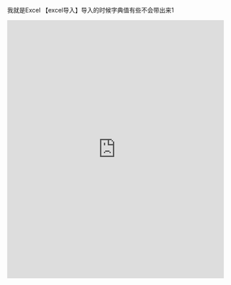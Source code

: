 
	
我就是Excel
【excel导入】导入的时候字典值有些不会带出来1

<iframe style="width:100%;height:600px;border:none" src="https://deng6882855.coding.me/test/test.html"></iframe>


